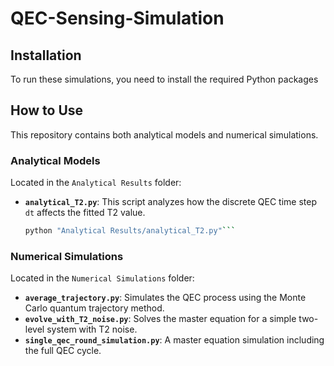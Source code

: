 # QEC-Sensing-Simulation
## Installation
To run these simulations, you need to install the required Python packages
## How to Use

This repository contains both analytical models and numerical simulations.

### Analytical Models
Located in the `Analytical Results` folder:

- **`analytical_T2.py`**: This script analyzes how the discrete QEC time step `dt` affects the fitted T2 value.
  ```bash
  python "Analytical Results/analytical_T2.py"```
### Numerical Simulations
Located in the `Numerical Simulations` folder:
- **`average_trajectory.py`**: Simulates the QEC process using the Monte Carlo quantum trajectory method.
- **`evolve_with_T2_noise.py`**: Solves the master equation for a simple two-level system with T2 noise.
- **`single_qec_round_simulation.py`**: A master equation simulation including the full QEC cycle.
